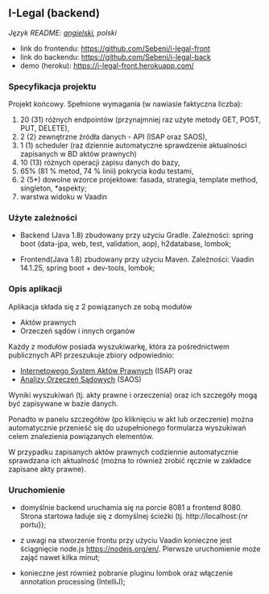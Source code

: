 ## I-Legal (backend)
*Język README: [angielski](https://github.com/Sebeni/i-legal-back/blob/master/README.md), polski*

- link do frontendu: https://github.com/Sebeni/i-legal-front
- link do backendu: https://github.com/Sebeni/i-legal-back
- demo (heroku): https://i-legal-front.herokuapp.com/

### Specyfikacja projektu

Projekt końcowy. Spełnione wymagania (w nawiasie faktyczna liczba):
1. 20 (31) różnych endpointów (przynajmniej raz użyte metody GET, POST, PUT, DELETE),
2. 2 (2) zewnętrzne źródła danych - API (ISAP oraz SAOS),
3. 1 (1) scheduler (raz dziennie automatyczne sprawdzenie aktualności zapisanych w BD aktów prawnych)
4. 10 (13) różnych operacji zapisu danych do bazy,
5. 65% (81 % metod, 74 % linii) pokrycia kodu testami,
6. 2 (5*) dowolne wzorce projektowe: fasada, strategia, template method, singleton, *aspekty;
7. warstwa widoku w Vaadin

### Użyte zależności
- Backend (Java 1.8) zbudowany przy użyciu Gradle. Zależności:
spring boot (data-jpa, web, test, validation, aop), h2database, lombok;

- Frontend(Java 1.8) zbudowany przy użyciu Maven. Zależności:
Vaadin 14.1.25, spring boot + dev-tools, lombok;

### Opis aplikacji 
Aplikacja składa się z 2 powiązanych ze sobą modułów

- Aktów prawnych
- Orzeczeń sądów i innych organów

Każdy z modułów posiada wyszukiwarkę, która za pośrednictwem publicznych API przeszukuje zbiory odpowiednio:
- [Internetowego System Aktów Prawnych](http://isap.sejm.gov.pl/api/isap/) (ISAP) oraz
- [Analizy Orzeczeń Sądowych](https://www.saos.org.pl/help/index.php/dokumentacja-api) (SAOS)

Wyniki wyszukiwań (tj. akty prawne i orzeczenia) oraz ich szczegóły mogą być zapisywane w bazie danych. 

Ponadto w panelu szczegółów (po kliknięciu w akt lub orzeczenie) można automatycznie 
przenieść się do uzupełnionego formularza wyszukiwań celem znalezienia powiązanych elementów.

W przypadku zapisanych aktów prawnych codziennie automatycznie sprawdzana ich 
aktualność (można to również zrobić ręcznie w zakładce zapisane akty prawne).

### Uruchomienie
- domyślnie backend uruchamia się na porcie 8081 a frontend 8080.
Strona startowa ładuje się z domyślnej ścieżki (tj. http://localhost:{nr portu});

- z uwagi na stworzenie frontu przy użyciu Vaadin konieczne jest ściągnięcie node.js https://nodejs.org/en/. 
Pierwsze uruchomienie może zająć nawet kilka minut;

- konieczne jest również pobranie pluginu lombok oraz włączenie annotation processing (IntelliJ);


